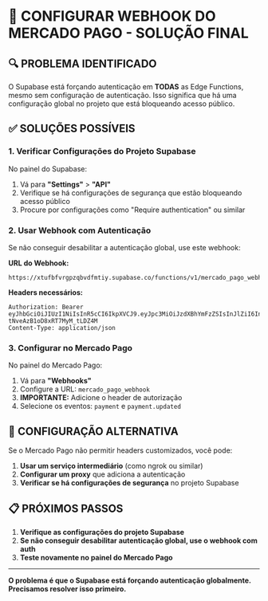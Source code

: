 # 🚨 CONFIGURAR WEBHOOK DO MERCADO PAGO - SOLUÇÃO FINAL

## 🔍 PROBLEMA IDENTIFICADO

O Supabase está forçando autenticação em **TODAS** as Edge Functions, mesmo sem configuração de autenticação. Isso significa que há uma configuração global no projeto que está bloqueando acesso público.

## ✅ SOLUÇÕES POSSÍVEIS

### 1. Verificar Configurações do Projeto Supabase

No painel do Supabase:
1. Vá para **"Settings"** > **"API"**
2. Verifique se há configurações de segurança que estão bloqueando acesso público
3. Procure por configurações como "Require authentication" ou similar

### 2. Usar Webhook com Autenticação

Se não conseguir desabilitar a autenticação global, use este webhook:

**URL do Webhook:**
```
https://xtufbfvrgpzqbvdfmtiy.supabase.co/functions/v1/mercado_pago_webhook
```

**Headers necessários:**
```
Authorization: Bearer eyJhbGciOiJIUzI1NiIsInR5cCI6IkpXVCJ9.eyJpc3MiOiJzdXBhYmFzZSIsInJlZiI6Inh0dWZiZnZyZ3B6cWJ2ZGZtdGl5Iiwicm9sZSI6ImFub24iLCJpYXQiOjE3NTU3ODUzMDYsImV4cCI6MjA3MTM2MTMwNn0.kckI90iRHcw2hY_J5-tNveAzB1oD8xRT7MyM_tLDZ4M
Content-Type: application/json
```

### 3. Configurar no Mercado Pago

No painel do Mercado Pago:
1. Vá para **"Webhooks"**
2. Configure a URL: `mercado_pago_webhook`
3. **IMPORTANTE:** Adicione o header de autorização
4. Selecione os eventos: `payment` e `payment.updated`

## 🔧 CONFIGURAÇÃO ALTERNATIVA

Se o Mercado Pago não permitir headers customizados, você pode:

1. **Usar um serviço intermediário** (como ngrok ou similar)
2. **Configurar um proxy** que adiciona a autenticação
3. **Verificar se há configurações de segurança** no projeto Supabase

## 📋 PRÓXIMOS PASSOS

1. **Verifique as configurações do projeto Supabase**
2. **Se não conseguir desabilitar autenticação global, use o webhook com auth**
3. **Teste novamente no painel do Mercado Pago**

---

**O problema é que o Supabase está forçando autenticação globalmente. Precisamos resolver isso primeiro.**
